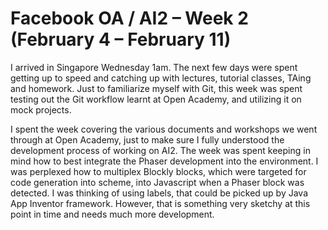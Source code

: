 # Facebook OA / AI2 – Week 2 (February 4 – February 11)

I arrived in Singapore Wednesday 1am. The next few days were spent getting up to speed and catching up with lectures, tutorial classes, TAing and homework. Just to familiarize myself with Git, this week was spent testing out the Git workflow learnt at Open Academy, and utilizing it on mock projects.

I spent the week covering the various documents and workshops we went through at Open Academy, just to make sure I fully understood the development process of working on AI2. The week was spent keeping in mind how to best integrate the Phaser development into the environment. I was perplexed how to multiplex Blockly blocks, which were targeted for code generation into scheme, into Javascript when a Phaser block was detected. I was thinking of using labels, that could be picked up by Java App Inventor framework. However, that is something very sketchy at this point in time and needs much more development.